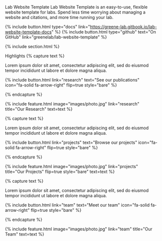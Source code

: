 Lab Website Template
Lab Website Template is an easy-to-use, flexible website template for labs. Spend less time worrying about managing a website and citations, and more time running your lab.

{% include button.html type="docs" link="https://greene-lab.gitbook.io/lab-website-template-docs" %} {% include button.html type="github" text="On GitHub" link="greenelab/lab-website-template" %}

{% include section.html %}

Highlights
{% capture text %}

Lorem ipsum dolor sit amet, consectetur adipiscing elit, sed do eiusmod tempor incididunt ut labore et dolore magna aliqua.

{% include button.html link="research" text="See our publications" icon="fa-solid fa-arrow-right" flip=true style="bare" %}

{% endcapture %}

{% include feature.html image="images/photo.jpg" link="research" title="Our Research" text=text %}

{% capture text %}

Lorem ipsum dolor sit amet, consectetur adipiscing elit, sed do eiusmod tempor incididunt ut labore et dolore magna aliqua.

{% include button.html link="projects" text="Browse our projects" icon="fa-solid fa-arrow-right" flip=true style="bare" %}

{% endcapture %}

{% include feature.html image="images/photo.jpg" link="projects" title="Our Projects" flip=true style="bare" text=text %}

{% capture text %}

Lorem ipsum dolor sit amet, consectetur adipiscing elit, sed do eiusmod tempor incididunt ut labore et dolore magna aliqua.

{% include button.html link="team" text="Meet our team" icon="fa-solid fa-arrow-right" flip=true style="bare" %}

{% endcapture %}

{% include feature.html image="images/photo.jpg" link="team" title="Our Team" text=text %}